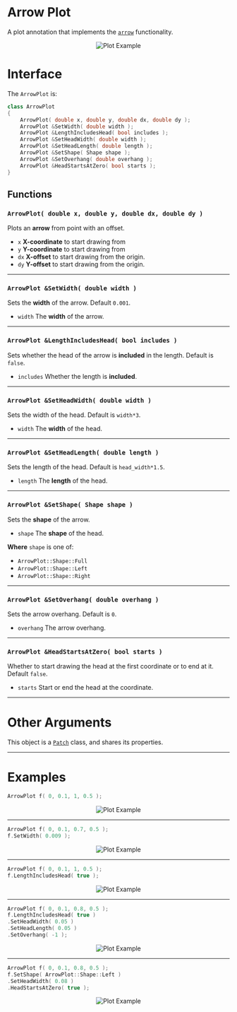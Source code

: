 # Arrow Plot
A plot annotation that implements the
[`arrow`](http://matplotlib.org/api/pyplot_api.html#matplotlib.pyplot.arrow)
functionality.

<p align="center"><img src="/images/ArrowPlot.png" alt="Plot Example"></p>

# Interface
The `ArrowPlot` is:
````cpp
class ArrowPlot
{
    ArrowPlot( double x, double y, double dx, double dy );
    ArrowPlot &SetWidth( double width );
    ArrowPlot &LengthIncludesHead( bool includes );
    ArrowPlot &SetHeadWidth( double width );
    ArrowPlot &SetHeadLength( double length );
    ArrowPlot &SetShape( Shape shape );
    ArrowPlot &SetOverhang( double overhang );
    ArrowPlot &HeadStartsAtZero( bool starts );
}
````

## Functions

### `ArrowPlot( double x, double y, double dx, double dy )`
Plots an **arrow** from point with an offset.

* `x` **X-coordinate** to start drawing from
* `y` **Y-coordinate** to start drawing from
* `dx` **X-offset** to start drawing from the origin.
* `dy` **Y-offset** to start drawing from the origin.

----

### `ArrowPlot &SetWidth( double width )`
Sets the **width** of the arrow. Default `0.001`.

* `width` The **width** of the arrow.

----

### `ArrowPlot &LengthIncludesHead( bool includes )`
Sets whether the head of the arrow is **included** in the length.
Default is `false`.

* `includes` Whether the length is **included**.

----

### `ArrowPlot &SetHeadWidth( double width )`
Sets the width of the head. Default is `width*3`.

* `width` The **width** of the head.

----

### `ArrowPlot &SetHeadLength( double length )`
Sets the length of the head. Default is `head_width*1.5`.

* `length` The **length** of the head.

----

### `ArrowPlot &SetShape( Shape shape )`
Sets the **shape** of the arrow.

* `shape` The **shape** of the head.

**Where** `shape` is one of:

* `ArrowPlot::Shape::Full`
* `ArrowPlot::Shape::Left`
* `ArrowPlot::Shape::Right`

----

### `ArrowPlot &SetOverhang( double overhang )`
Sets the arrow overhang. Default is `0`.

* `overhang` The arrow overhang.

----

### `ArrowPlot &HeadStartsAtZero( bool starts )`
Whether to start drawing the head at the first coordinate or to end at it. Default `false`.

* `starts` Start or end the head at the coordinate.

----

# Other Arguments
This object is a [`Patch`](../../properties/patch) class, and shares its
properties.

----

# Examples

```cpp
ArrowPlot f( 0, 0.1, 1, 0.5 );
```
<p align="center"><img src="/images/ArrowPlot.png" alt="Plot Example"></p>

----

```cpp
ArrowPlot f( 0, 0.1, 0.7, 0.5 );
f.SetWidth( 0.009 );
```
<p align="center"><img src="/images/ArrowPlot_SetWidth.png" alt="Plot Example"></p>

----

```cpp
ArrowPlot f( 0, 0.1, 1, 0.5 );
f.LengthIncludesHead( true );
```
<p align="center"><img src="/images/ArrowPlot_LengthIncludesHead.png" alt="Plot Example"></p>

----

```cpp
ArrowPlot f( 0, 0.1, 0.8, 0.5 );
f.LengthIncludesHead( true )
.SetHeadWidth( 0.05 )
.SetHeadLength( 0.05 )
.SetOverhang( -1 );
```
<p align="center"><img src="/images/ArrowPlot_SetHead.png" alt="Plot Example"></p>

----

```cpp
ArrowPlot f( 0, 0.1, 0.8, 0.5 );
f.SetShape( ArrowPlot::Shape::Left )
.SetHeadWidth( 0.08 )
.HeadStartsAtZero( true );
```
<p align="center"><img src="/images/ArrowPlot_HeadStartsAtZero.png" alt="Plot Example"></p>